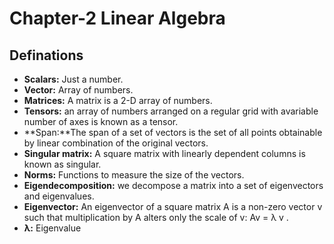 # Chapter-2 Linear Algebra

## Definations

* **Scalars:** Just a number.
* **Vector:** Array of numbers.
* **Matrices:** A matrix is a 2-D array of numbers.
* **Tensors:** an array of numbers arranged on a regular grid with avariable number of axes is known as a tensor.
* **Span:**The span of a set of vectors is the set of all points obtainable by linear combination of the original vectors.
* **Singular matrix:** A square matrix with linearly dependent columns is known as singular.
* **Norms:** Functions to measure the size of the vectors.
* **Eigendecomposition:** we decompose a matrix into a set of eigenvectors and eigenvalues.
* **Eigenvector:** An eigenvector of a square matrix A is a non-zero vector v such that multiplication by A alters only the scale of v: Av = λ v .
* **λ:** Eigenvalue
